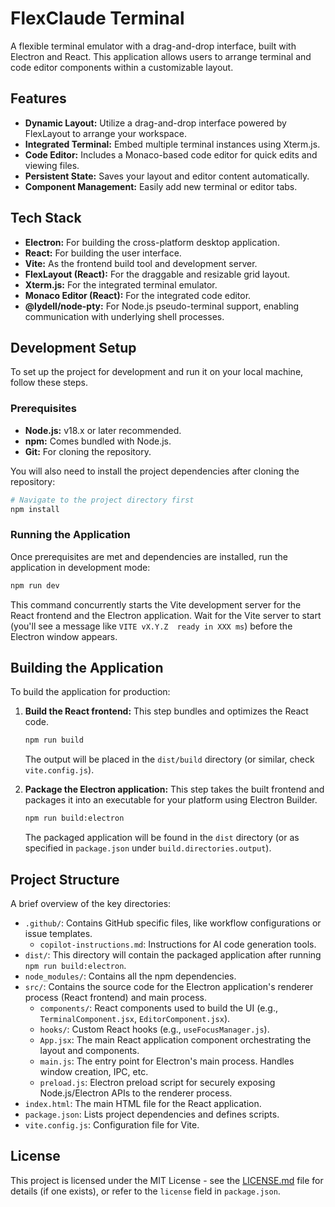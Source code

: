 # FlexClaude Terminal

A flexible terminal emulator with a drag-and-drop interface, built with Electron and React. This application allows users to arrange terminal and code editor components within a customizable layout.

## Features

*   **Dynamic Layout:** Utilize a drag-and-drop interface powered by FlexLayout to arrange your workspace.
*   **Integrated Terminal:** Embed multiple terminal instances using Xterm.js.
*   **Code Editor:** Includes a Monaco-based code editor for quick edits and viewing files.
*   **Persistent State:** Saves your layout and editor content automatically.
*   **Component Management:** Easily add new terminal or editor tabs.

## Tech Stack

*   **Electron:** For building the cross-platform desktop application.
*   **React:** For building the user interface.
*   **Vite:** As the frontend build tool and development server.
*   **FlexLayout (React):** For the draggable and resizable grid layout.
*   **Xterm.js:** For the integrated terminal emulator.
*   **Monaco Editor (React):** For the integrated code editor.
*   **@lydell/node-pty:** For Node.js pseudo-terminal support, enabling communication with underlying shell processes.

## Development Setup

To set up the project for development and run it on your local machine, follow these steps.

### Prerequisites

*   **Node.js:** v18.x or later recommended.
*   **npm:** Comes bundled with Node.js.
*   **Git:** For cloning the repository.

You will also need to install the project dependencies after cloning the repository:
```bash
# Navigate to the project directory first
npm install
```

### Running the Application

Once prerequisites are met and dependencies are installed, run the application in development mode:

```bash
npm run dev
```
This command concurrently starts the Vite development server for the React frontend and the Electron application. Wait for the Vite server to start (you'll see a message like `VITE vX.Y.Z  ready in XXX ms`) before the Electron window appears.

## Building the Application

To build the application for production:

1.  **Build the React frontend:**
    This step bundles and optimizes the React code.
    ```bash
    npm run build
    ```
    The output will be placed in the `dist/build` directory (or similar, check `vite.config.js`).

2.  **Package the Electron application:**
    This step takes the built frontend and packages it into an executable for your platform using Electron Builder.
    ```bash
    npm run build:electron
    ```
    The packaged application will be found in the `dist` directory (or as specified in `package.json` under `build.directories.output`).

## Project Structure

A brief overview of the key directories:

*   `.github/`: Contains GitHub specific files, like workflow configurations or issue templates.
    *   `copilot-instructions.md`: Instructions for AI code generation tools.
*   `dist/`: This directory will contain the packaged application after running `npm run build:electron`.
*   `node_modules/`: Contains all the npm dependencies.
*   `src/`: Contains the source code for the Electron application's renderer process (React frontend) and main process.
    *   `components/`: React components used to build the UI (e.g., `TerminalComponent.jsx`, `EditorComponent.jsx`).
    *   `hooks/`: Custom React hooks (e.g., `useFocusManager.js`).
    *   `App.jsx`: The main React application component orchestrating the layout and components.
    *   `main.js`: The entry point for Electron's main process. Handles window creation, IPC, etc.
    *   `preload.js`: Electron preload script for securely exposing Node.js/Electron APIs to the renderer process.
*   `index.html`: The main HTML file for the React application.
*   `package.json`: Lists project dependencies and defines scripts.
*   `vite.config.js`: Configuration file for Vite.

## License

This project is licensed under the MIT License - see the [LICENSE.md](LICENSE.md) file for details (if one exists), or refer to the `license` field in `package.json`.
